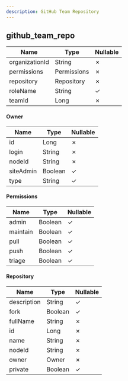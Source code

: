 ```yaml
---
description: GitHub Team Repository
---
```

github_team_repo
----------------

| **Name**       | **Type**    | **Nullable** |
| -------------- | ----------- | ------------ |
| organizationId | String      | &cross;      |
| permissions    | Permissions | &cross;      |
| repository     | Repository  | &cross;      |
| roleName       | String      | &check;      |
| teamId         | Long        | &cross;      |

#### Owner
| **Name**  | **Type** | **Nullable** |
| --------- | -------- | ------------ |
| id        | Long     | &cross;      |
| login     | String   | &cross;      |
| nodeId    | String   | &cross;      |
| siteAdmin | Boolean  | &check;      |
| type      | String   | &check;      |

#### Permissions
| **Name** | **Type** | **Nullable** |
| -------- | -------- | ------------ |
| admin    | Boolean  | &check;      |
| maintain | Boolean  | &check;      |
| pull     | Boolean  | &check;      |
| push     | Boolean  | &check;      |
| triage   | Boolean  | &check;      |

#### Repository
| **Name**    | **Type** | **Nullable** |
| ----------- | -------- | ------------ |
| description | String   | &check;      |
| fork        | Boolean  | &check;      |
| fullName    | String   | &cross;      |
| id          | Long     | &cross;      |
| name        | String   | &cross;      |
| nodeId      | String   | &cross;      |
| owner       | Owner    | &cross;      |
| private     | Boolean  | &check;      |
